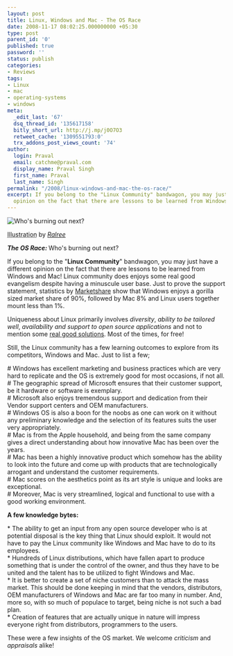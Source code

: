 ```yaml
---
layout: post
title: Linux, Windows and Mac - The OS Race
date: 2008-11-17 08:02:25.000000000 +05:30
type: post
parent_id: '0'
published: true
password: ''
status: publish
categories:
- Reviews
tags:
- Linux
- mac
- operating-systems
- windows
meta:
  _edit_last: '67'
  dsq_thread_id: '135617158'
  bitly_short_url: http://j.mp/j0O7O3
  retweet_cache: '1309551793:0'
  trx_addons_post_views_count: '74'
author:
  login: Praval
  email: catchme@praval.com
  display_name: Praval Singh
  first_name: Praval
  last_name: Singh
permalink: "/2008/linux-windows-and-mac-the-os-race/"
excerpt: If you belong to the "Linux Community" bandwagon, you may just have a different
  opinion on the fact that there are lessons to be learned from Windows and Mac
---
```

<div class="figure"><img src="/static/2008/11/mac-pc-linux-race.jpg" alt="Who's burning out next?" />
<p class="credit"><abbr class="type" title="Illustration">Illustration</abbr> by <cite><a href="http://ralree.com/">Ralree</a></cite></p>
<p class="caption"><em><strong>The OS Race: </strong></em>Who's burning out next?</p>
</div>
<p><!--more--></p>
<p>If you belong to the "<strong>Linux Community</strong>" bandwagon, you may just have a different opinion on the fact that there are lessons to be learned from Windows and Mac! Linux community does enjoys some real good evangelism despite having a minuscule user base. Just to prove the support statement, statistics by <a href="http://marketshare.hitslink.com/report.aspx?qprid=8">Marketshare</a> show that Windows enjoys a gorilla sized market share of 90%, followed by Mac 8% and Linux users together mount less than 1%. </p>
<p>Uniqueness about Linux primarily involves <em>diversity</em>, <em>ability to be tailored well</em>, <em>availability and support to open source applications</em> and not to mention some <a href="http://linuxdevices.com/news/NS9527593286.html">real good solutions</a>. Most of the times, for free! </p>
<p>Still, the Linux community has a few learning outcomes to explore from its competitors, Windows and Mac. Just to list a few;</p>
<p># Windows has excellent marketing and business practices which are very hard to replicate and the OS is extremely good for most occasions, if not all.<br />
# The geographic spread of Microsoft ensures that their customer support, be it hardware or software is exemplary.<br />
# Microsoft also enjoys tremendous support and dedication from their Vendor support centers and OEM manufacturers.<br />
# Windows OS is also a boon for the noobs as one can work on it without any preliminary knowledge and the selection of its features suits the user very appropriately.<br />
# Mac is from the Apple household, and being from the same company gives a direct understanding about how innovative Mac has been over the years.<br />
# Mac has been a highly innovative product which somehow has the ability to look into the future and come up with products that are technologically arrogant and understand the customer requirements.<br />
# Mac scores on the aesthetics point as its art style is unique and looks are exceptional.<br />
# Moreover, Mac is very streamlined, logical and functional to use with a good working environment.</p>
<p><strong>A few knowledge bytes: </strong></p>
<p>* The ability to get an input from any open source developer who is at potential disposal is the key thing that Linux should exploit. It would not have to pay the Linux community like Windows and Mac have to do to its employees.<br />
* Hundreds of Linux distributions, which have fallen apart to produce something that is under the control of the owner, and thus they have to be united and the talent has to be utilized to fight Windows and Mac.<br />
* It is better to create a set of niche customers than to attack the mass market. This should be done keeping in mind that the vendors, distributors, OEM manufacturers of Windows and Mac are far too many in number. And, more so, with so much of populace to target, being niche is not such a bad plan.<br />
* Creation of features that are actually unique in nature will impress everyone right from distributors, programmers to the users.</p>
<p>These were a few insights of the OS market. We welcome <em>criticism</em> and <em>appraisals</em> alike!</p>

